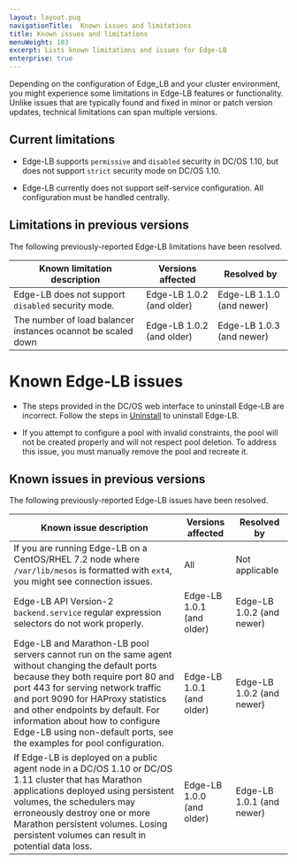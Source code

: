 ```yaml
---
layout: layout.pug
navigationTitle:  Known issues and limitations
title: Known issues and limitations 
menuWeight: 103
excerpt: Lists known limitations and issues for Edge-LB 
enterprise: true
---
```


Depending on the configuration of Edge_LB and your cluster environment, you might experience some limitations in Edge-LB features or functionality. Unlike issues that are typically found and fixed in minor or patch version updates, technical limitations can span multiple versions. 

## Current limitations
<!--* Edge-LB supports all [security modes](/1.13/security/ent/#security-modes) in DC/OS 1.11 and later.-->

* Edge-LB supports `permissive` and `disabled` security in DC/OS 1.10, but does not support `strict` security mode on DC/OS 1.10.

* Edge-LB currently does not support self-service configuration. All configuration must be handled centrally.

## Limitations in previous versions
The following previously-reported Edge-LB limitations have been resolved.

|<b> Known limitation description</b> | <b>Versions affected</b> | <b>Resolved by</b> |
|-------------------------------| ----------------- | ----------- |
Edge-LB does not support `disabled` security mode. | Edge-LB 1.0.2 (and older) | Edge-LB 1.1.0 (and newer)
The number of load balancer instances ocannot be scaled down | Edge-LB 1.0.2 (and older) | Edge-LB 1.0.3 (and newer)

# Known Edge-LB issues

* The steps provided in the DC/OS web interface to uninstall Edge-LB are incorrect. Follow the steps in [Uninstall](/services/edge-lb/1.2/uninstalling/) to uninstall Edge-LB.

* If you attempt to configure a pool with invalid constraints, the pool will not be created properly and will not respect pool deletion. To address this issue, you must manually remove the pool and recreate it.

## Known issues in previous versions
The following previously-reported Edge-LB issues have been resolved.

|<b>Known issue description</b>|<b>Versions affected</b>|<b>Resolved by</b>|
|------------------------------| ---------------------- | ---------------- |
If you are running Edge-LB on a CentOS/RHEL 7.2 node where `/var/lib/mesos` is formatted with `ext4`, you might see connection issues. | All | Not applicable
Edge-LB API Version-2 `backend.service` regular expression selectors do not work properly. | Edge-LB 1.0.1 (and older) | Edge-LB 1.0.2 (and newer) |
Edge-LB and Marathon-LB pool servers cannot run on the same agent without changing the default ports because they both require port 80 and port 443 for serving network traffic and port 9090 for HAProxy statistics and other endpoints by default. For information about how to configure Edge-LB using non-default ports, see the examples for pool configuration. | Edge-LB 1.0.1 (and older) | Edge-LB 1.0.2 (and newer) |
If Edge-LB is deployed on a public agent node in a DC/OS 1.10 or DC/OS 1.11 cluster that has Marathon applications deployed using persistent volumes, the schedulers may erroneously destroy one or more Marathon persistent volumes. Losing persistent volumes can result in potential data loss. | Edge-LB 1.0.0 (and older) | Edge-LB 1.0.1 (and newer)

